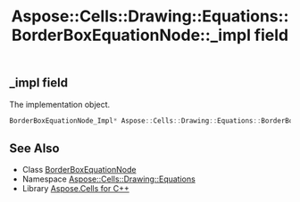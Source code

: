 ﻿---
title: Aspose::Cells::Drawing::Equations::BorderBoxEquationNode::_impl field
linktitle: _impl
second_title: Aspose.Cells for C++ API Reference
description: 'Aspose::Cells::Drawing::Equations::BorderBoxEquationNode::_impl field. The implementation object in C++.'
type: docs
weight: 700
url: /cpp/aspose.cells.drawing.equations/borderboxequationnode/_impl/
---
## _impl field


The implementation object.

```cpp
BorderBoxEquationNode_Impl* Aspose::Cells::Drawing::Equations::BorderBoxEquationNode::_impl
```

## See Also

* Class [BorderBoxEquationNode](../)
* Namespace [Aspose::Cells::Drawing::Equations](../../)
* Library [Aspose.Cells for C++](../../../)
